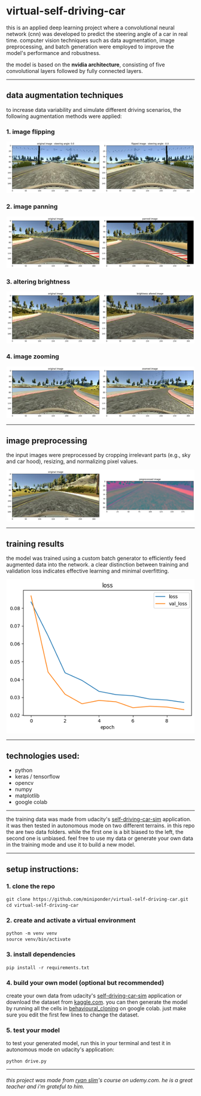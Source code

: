# virtual-self-driving-car

this is an applied deep learning project where a convolutional neural network (cnn) was developed to predict the steering angle of a car in real time. computer vision techniques such as data augmentation, image preprocessing, and batch generation were employed to improve the model's performance and robustness.  

the model is based on the **nvidia architecture**, consisting of five convolutional layers followed by fully connected layers.

---

## data augmentation techniques

to increase data variability and simulate different driving scenarios, the following augmentation methods were applied:

### 1. image flipping   
![flipped image](images/flipped-image.png)

### 2. image panning   
![panned image](images/panned-image.png)

### 3. altering brightness  
![brightness altered image](images/brightness-altered-image.png)

### 4. image zooming   
![zoomed image](images/zoomed-image.png)

---

## image preprocessing

the input images were preprocessed by cropping irrelevant parts (e.g., sky and car hood), resizing, and normalizing pixel values.

![preprocessed image](images/preprocessed-image.png)

---

## training results

the model was trained using a custom batch generator to efficiently feed augmented data into the network. a clear distinction between training and validation loss indicates effective learning and minimal overfitting.

![training and validation loss](images/loss.png)

---

## technologies used:

- python
- keras / tensorflow
- opencv
- numpy
- matplotlib
- google colab

---

the training data was made from udacity's [self-driving-car-sim](https://github.com/udacity/self-driving-car-sim.git) application. it was then tested in autonomous mode on two different terrains. in this repo the are two data folders. while the first one is a bit biased to the left, the second one is unbiased. feel free to use my data or generate your own data in the training mode and use it to build a new model.


---

## setup instructions:

### 1. clone the repo
```
git clone https://github.com/miniponder/virtual-self-driving-car.git
cd virtual-self-driving-car
```

### 2. create and activate a virtual environment
```
python -m venv venv
source venv/bin/activate
```

### 3. install dependencies
```
pip install -r requirements.txt
```

### 4. build your own model (optional but recommended)
create your own data from udacity's [self-driving-car-sim](https://github.com/udacity/self-driving-car-sim.git) application or download the dataset from [kaggle.com](https://www.kaggle.com/datasets/sshikamaru/udacity-self-driving-car-dataset). you can then generate the model by running all the cells in [behavioural_cloning](behaviourial_cloning.ipynb) on google colab. just make sure you edit the first few lines to change the dataset.

### 5. test your model
to test your generated model, run this in your terminal and test it in autonomous mode on udacity's application:
```
python drive.py
```

---

###### this project was made from [ryan slim](https://www.udemy.com/user/rayan-slim/?srsltid=AfmBOopriGroXdgGx4ImwTj76Uzn7D2e1hcXKrtyBZDLs9kSn025rAjr)'s course on udemy.com. he is a great teacher and i'm grateful to him.

